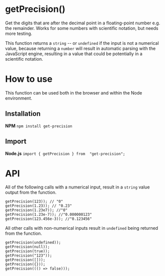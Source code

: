 # getPrecision()

Get the digits that are after the decimal point in a floating-point number e.g. the remainder. Works for some numbers with scientific notation, but needs more testing.

This function returns a `string` -- or `undefined` if the input is not a numerical value, because returning a `number` will result in automatic parsing with the JavaScript engine, resulting in a value that could be potentially in a scientific notation.

# How to use

This function can be used both in the browser and within the Node environment.

## Installation

**NPM**
`npm install get-precision`

## Import

**Node.js**
`import { getPrecision } from  "get-precision";`

# API

All of the following calls with a numerical input, result in a `string` value output from the function.

```
getPrecision(123)); // "0"
getPrecision(1.23)); // "0.23"
getPrecision(1.23e7)); //"0"
getPrecision(1.23e-7)); //"0.000000123"
getPrecision(123.456e-3)); //"0.123456"
```

All other calls with non-numerical inputs result in `undefined` being returned from the function.

```
getPrecision(undefined));
getPrecision(null));
getPrecision(true));
getPrecision("123"));
getPrecision([]));
getPrecision({}));
getPrecision((() => false)));
```
